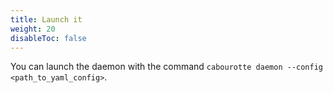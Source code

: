 ```yaml
---
title: Launch it
weight: 20
disableToc: false
---
```


You can launch the daemon with the command `cabourotte daemon --config <path_to_yaml_config>`.

